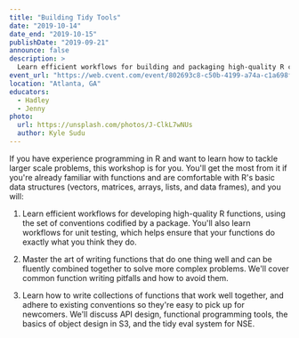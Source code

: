 ```yaml
---
title: "Building Tidy Tools"
date: "2019-10-14"
date_end: "2019-10-15"
publishDate: "2019-09-21"
announce: false
description: >
  Learn efficient workflows for building and packaging high-quality R code.
event_url: "https://web.cvent.com/event/802693c8-c50b-4199-a74a-c1a698ff7c0c/summary"
location: "Atlanta, GA"
educators:
  - Hadley
  - Jenny
photo:
  url: https://unsplash.com/photos/J-ClkL7wNUs
  author: Kyle Sudu
---
```


If you have experience programming in R and want to learn how to tackle larger scale problems, this workshop is for you. You'll get the most from it if you're already familiar with functions and are comfortable with R's basic data structures (vectors, matrices, arrays, lists, and data frames), and you will:

1. Learn efficient workflows for developing high-quality R functions, using the set of conventions codified by a package. You'll also learn workflows for unit testing, which helps ensure that your functions do exactly what you think they do.  

2. Master the art of writing functions that do one thing well and can be fluently combined together to solve more complex problems. We'll cover common function writing pitfalls and how to avoid them. 

3. Learn how to write collections of functions that work well together, and adhere to existing conventions so they're easy to pick up for newcomers. We'll discuss API design, functional programming tools, the basics of object design in S3, and the tidy eval system for NSE.
